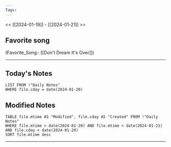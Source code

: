 ```yaml
---
Tags:
---
```

<< [[2024-01-19]] - [[2024-01-21]] >>
## Favorite song
(Favorite_Song:: [[Don't Dream It's Over]])

___
## Today's Notes
```dataview
LIST FROM !"Daily Notes"
WHERE file.cday = date(2024-01-20)
```
## Modified Notes
```dataview
TABLE file.mtime AS "Modified", file.cday AS "Created" FROM !"Daily Notes" 
WHERE file.mtime > date(2024-01-20) AND file.mtime < date(2024-01-21) AND file.cday < date(2024-01-20)
SORT file.mtime desc
```
___
